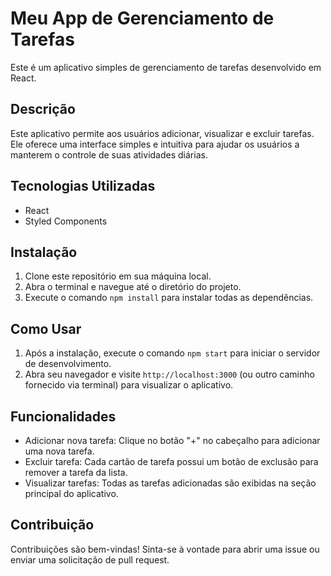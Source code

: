# Meu App de Gerenciamento de Tarefas

Este é um aplicativo simples de gerenciamento de tarefas desenvolvido em React.

## Descrição

Este aplicativo permite aos usuários adicionar, visualizar e excluir tarefas. Ele oferece uma interface simples e intuitiva para ajudar os usuários a manterem o controle de suas atividades diárias.

## Tecnologias Utilizadas

- React
- Styled Components

## Instalação

1. Clone este repositório em sua máquina local.
2. Abra o terminal e navegue até o diretório do projeto.
3. Execute o comando `npm install` para instalar todas as dependências.

## Como Usar

1. Após a instalação, execute o comando `npm start` para iniciar o servidor de desenvolvimento.
2. Abra seu navegador e visite `http://localhost:3000` (ou outro caminho fornecido via terminal) para visualizar o aplicativo.

## Funcionalidades

- Adicionar nova tarefa: Clique no botão "+" no cabeçalho para adicionar uma nova tarefa.
- Excluir tarefa: Cada cartão de tarefa possui um botão de exclusão para remover a tarefa da lista.
- Visualizar tarefas: Todas as tarefas adicionadas são exibidas na seção principal do aplicativo.

## Contribuição

Contribuições são bem-vindas! Sinta-se à vontade para abrir uma issue ou enviar uma solicitação de pull request.

